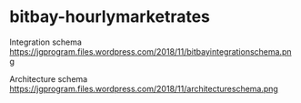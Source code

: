 # bitbay-hourlymarketrates

Integration schema
https://jgprogram.files.wordpress.com/2018/11/bitbayintegrationschema.png

Architecture schema
https://jgprogram.files.wordpress.com/2018/11/architectureschema.png

